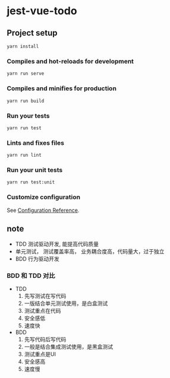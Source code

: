# jest-vue-todo

## Project setup
```
yarn install
```

### Compiles and hot-reloads for development
```
yarn run serve
```

### Compiles and minifies for production
```
yarn run build
```

### Run your tests
```
yarn run test
```

### Lints and fixes files
```
yarn run lint
```

### Run your unit tests
```
yarn run test:unit
```

### Customize configuration
See [Configuration Reference](https://cli.vuejs.org/config/).

## note
- TDD 测试驱动开发, 能提高代码质量
- 单元测试， 测试覆盖率高， 业务耦合度高，代码量大，过于独立
- BDD 行为驱动开发

### BDD 和 TDD 对比
- TDD
  1. 先写测试在写代码
  2. 一版结合单元测试使用，是白盒测试
  3. 测试重点在代码
  4. 安全感低
  5. 速度快
- BDD
  1. 先写代码后写代码
  2. 一般是结合集成测试使用，是黑盒测试
  3. 测试重点是UI
  4. 安全感高
  5. 速度慢